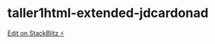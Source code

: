 # taller1html-extended-jdcardonad

[Edit on StackBlitz ⚡️](https://stackblitz.com/edit/taller1html-extended-jdcardonad)